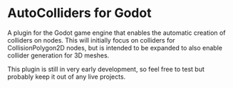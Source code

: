 # AutoColliders for Godot
A plugin for the Godot game engine that enables the automatic creation of colliders on nodes. This will initially focus on colliders for CollisionPolygon2D nodes, but is intended to be expanded to also enable collider generation for 3D meshes.

This plugin is still in very early development, so feel free to test but probably keep it out of any live projects.
